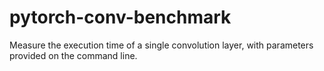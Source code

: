 # pytorch-conv-benchmark

Measure the execution time of a single convolution layer, with parameters provided on the command line.
